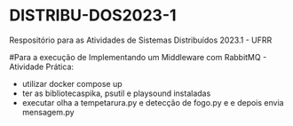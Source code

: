 # DISTRIBU-DOS2023-1
Respositório para as Atividades de Sistemas Distribuídos 2023.1 - UFRR

#Para a execução de Implementando um Middleware com RabbitMQ - Atividade Prática: 
* utilizar docker compose up
* ter as bibliotecaspika, psutil e playsound instaladas
* executar olha a tempetarura.py  e detecção de fogo.py e e depois envia mensagem.py
